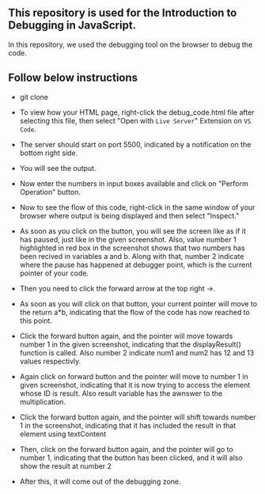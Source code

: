 ## This repository is used for the Introduction to Debugging in JavaScript.

In this repository, we used the debugging tool on the browser to debug the code.

##  Follow below instructions

-   git clone

-   To view how your HTML page, right-click the debug_code.html file after selecting this file, then select "Open with `Live Server`" Extension on `VS Code`.

-   The server should start on port 5500, indicated by a notification on the bottom right side.

-   You will see the output.

-   Now enter the numbers in input boxes available and click on "Perform Operation" button.

-   Now to see the flow of this code, right-click in the same window of your browser where output is being displayed and then select "Inspect."

-   As soon as you click on the button, you will see the screen like as if it has paused, just like in the given screenshot. Also, value number 1 highlighted in red box in the screenshot shows that two numbers has been recived in variables a and b. Along with that, number 2 indicate where the pause has happened at debugger point, which is the current pointer of your code.

-   Then you need to click the forward arrow at the top right ->.

-   As soon as you will click on that button, your current pointer will move to the return a*b, indicating that the flow of the code has now reached to this point.

-   Click the forward button again, and the pointer will move towards number 1 in the given screenshot, indicating that the displayResult() function is called. Also number 2 indicate num1 and num2 has 12 and 13 values respectivly.

-   Again click on forward button and the pointer will move to number 1 in given screenshot, indicating that it is now trying to access the element whose ID is result. Also result variable has the awnswer to the multiplication.

-   Click the forward button again, and the pointer will shift towards number 1 in the screenshot, indicating that it has included the result in that element using textContent

-   Then, click on the forward button again, and the pointer will go to number 1, indicating that the button has been clicked, and it will also show the result at number 2

-   After this, it will come out of the debugging zone.